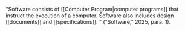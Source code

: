 "Software consists of [[Computer Program|computer programs]] that instruct the execution of a computer. Software also includes design [[documents]] and [[specifications]]. " ("Software," 2025, para. 1).